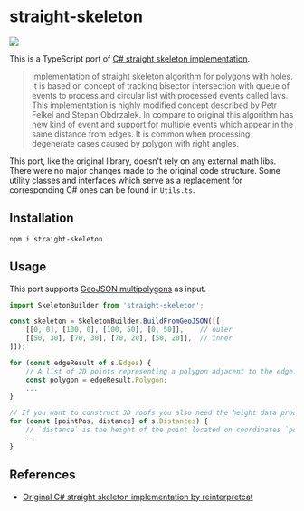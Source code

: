 # straight-skeleton

![](https://i.imgur.com/ecT8io4.png)

This is a TypeScript port of [C# straight skeleton
implementation](https://github.com/reinterpretcat/csharp-libs/tree/master/straight_skeleton).

> Implementation of straight skeleton algorithm for polygons with holes. It is based on concept of tracking bisector intersection with queue of events to process and circular list with processed events called lavs. This implementation is highly modified concept described by Petr Felkel and Stepan Obdrzalek. In compare to original this algorithm has new kind of event and support for multiple events which appear in the same distance from edges. It is common when processing degenerate cases caused by polygon with right angles.

This port, like the original library, doesn't rely on any external math libs. There were no major changes made to the original code structure. Some utility classes and interfaces which serve as a replacement for corresponding C# ones can be found in `Utils.ts`.

## Installation

`npm i straight-skeleton`

## Usage

This port supports [GeoJSON multipolygons](https://geojson.org/geojson-spec.html#multipolygon) as input.

```typescript
import SkeletonBuilder from 'straight-skeleton';

const skeleton = SkeletonBuilder.BuildFromGeoJSON([[
	[[0, 0], [100, 0], [100, 50], [0, 50]],    // outer
	[[50, 30], [70, 30], [70, 20], [50, 20]],  // inner
]]);

for (const edgeResult of s.Edges) {
	// A list of 2D points representing a polygon adjacent to the edge.
	const polygon = edgeResult.Polygon;
	...
}

// If you want to construct 3D roofs you also need the height data produced by the builder.
for (const [pointPos, distance] of s.Distances) {
	// `distance` is the height of the point located on coordinates `pointPos`.
	...
}
```

## References

* [Original C# straight skeleton implementation by reinterpretcat](https://github.com/reinterpretcat/csharp-libs/tree/master/straight_skeleton)